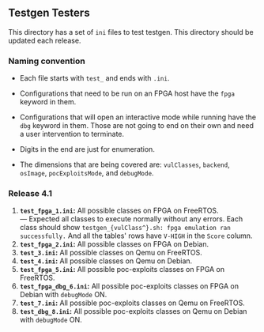 ## Testgen Testers ##

This directory has a set of `ini` files to test testgen. This directory should be updated each release.

### Naming convention ###

* Each file starts with `test_` and ends with `.ini`.

* Configurations that need to be run on an FPGA host have the `fpga` keyword in them.

* Configurations that will open an interactive mode while running have the `dbg` keyword in them. Those are not going to end on their own and need a user intervention to terminate.

* Digits in the end are just for enumeration.

* The dimensions that are being covered are: `vulClasses`, `backend`, `osImage`, `pocExploitsMode`, and `debugMode`.

### Release 4.1 ###

  1. **`test_fpga_1.ini`:** All possible classes on FPGA on FreeRTOS.   
     &mdash; Expected all classes to execute normally without any errors. Each class should show `testgen_{vulClass^}.sh: fpga emulation ran successfully.` And all the tables' rows have `V-HIGH` in the `Score` column.
  2. **`test_fpga_2.ini`:** All possible classes on FPGA on Debian.
  3. **`test_3.ini`:** All possible classes on Qemu on FreeRTOS.
  4. **`test_4.ini`:** All possible classes on Qemu on Debian.
  5. **`test_fpga_5.ini`:** All possible poc-exploits classes on FPGA on FreeRTOS.
  6. **`test_fpga_dbg_6.ini`:** All possible poc-exploits classes on FPGA on Debian with `debugMode` ON.
  7. **`test_7.ini`:** All possible poc-exploits classes on Qemu on FreeRTOS.
  8. **`test_dbg_8.ini`:** All possible poc-exploits classes on Qemu on Debian with `debugMode` ON.